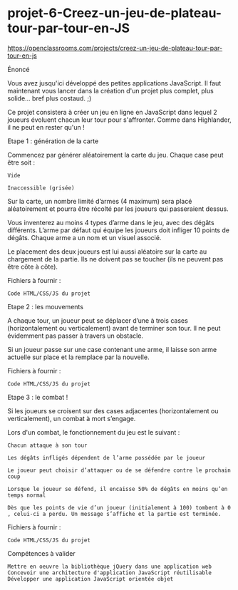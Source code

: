 # projet-6-Creez-un-jeu-de-plateau-tour-par-tour-en-JS

https://openclassrooms.com/projects/creez-un-jeu-de-plateau-tour-par-tour-en-js


Énoncé

Vous avez jusqu'ici développé des petites applications JavaScript. Il faut maintenant vous lancer dans la création d'un projet plus complet, plus solide... bref plus costaud. ;)

Ce projet consistera à créer un jeu en ligne en JavaScript dans lequel 2 joueurs évoluent chacun leur tour pour s'affronter. Comme dans Highlander, il ne peut en rester qu'un !


Etape 1 : génération de la carte

Commencez par générer aléatoirement la carte du jeu. Chaque case peut être soit :

    Vide

    Inaccessible (grisée)

Sur la carte, un nombre limité d’armes (4 maximum) sera placé aléatoirement et pourra être récolté par les joueurs qui passeraient dessus.

Vous inventerez au moins 4 types d’arme dans le jeu, avec des dégâts différents. L’arme par défaut qui équipe les joueurs doit infliger 10 points de dégâts. Chaque arme a un nom et un visuel associé.

Le placement des deux joueurs est lui aussi aléatoire sur la carte au chargement de la partie. Ils ne doivent pas se toucher (ils ne peuvent pas être côte à côte).

Fichiers à fournir :

    Code HTML/CSS/JS du projet


Etape 2 : les mouvements

A chaque tour, un joueur peut se déplacer d’une à trois cases (horizontalement ou verticalement) avant de terminer son tour. Il ne peut évidemment pas passer à travers un obstacle.

Si un joueur passe sur une case contenant une arme, il laisse son arme actuelle sur place et la remplace par la nouvelle.

Fichiers à fournir :

    Code HTML/CSS/JS du projet


Etape 3 : le combat !

Si les joueurs se croisent sur des cases adjacentes (horizontalement ou verticalement), un combat à mort s’engage.

Lors d'un combat, le fonctionnement du jeu est le suivant :

    Chacun attaque à son tour

    Les dégâts infligés dépendent de l’arme possédée par le joueur

    Le joueur peut choisir d’attaquer ou de se défendre contre le prochain coup

    Lorsque le joueur se défend, il encaisse 50% de dégâts en moins qu’en temps normal

    Dès que les points de vie d’un joueur (initialement à 100) tombent à 0 , celui-ci a perdu. Un message s’affiche et la partie est terminée.

Fichiers à fournir :

    Code HTML/CSS/JS du projet

 
Compétences à valider

    Mettre en oeuvre la bibliothèque jQuery dans une application web
    Concevoir une architecture d'application JavaScript réutilisable
    Développer une application JavaScript orientée objet

